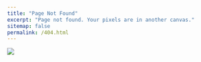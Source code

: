 ```yaml
---
title: "Page Not Found"
excerpt: "Page not found. Your pixels are in another canvas."
sitemap: false
permalink: /404.html
---
```


![](https://previews.123rf.com/images/kharlamova/kharlamova1212/kharlamova121200450/17040672-erreur-404-concept-sur-fond-blanc-page-not-found.jpg)